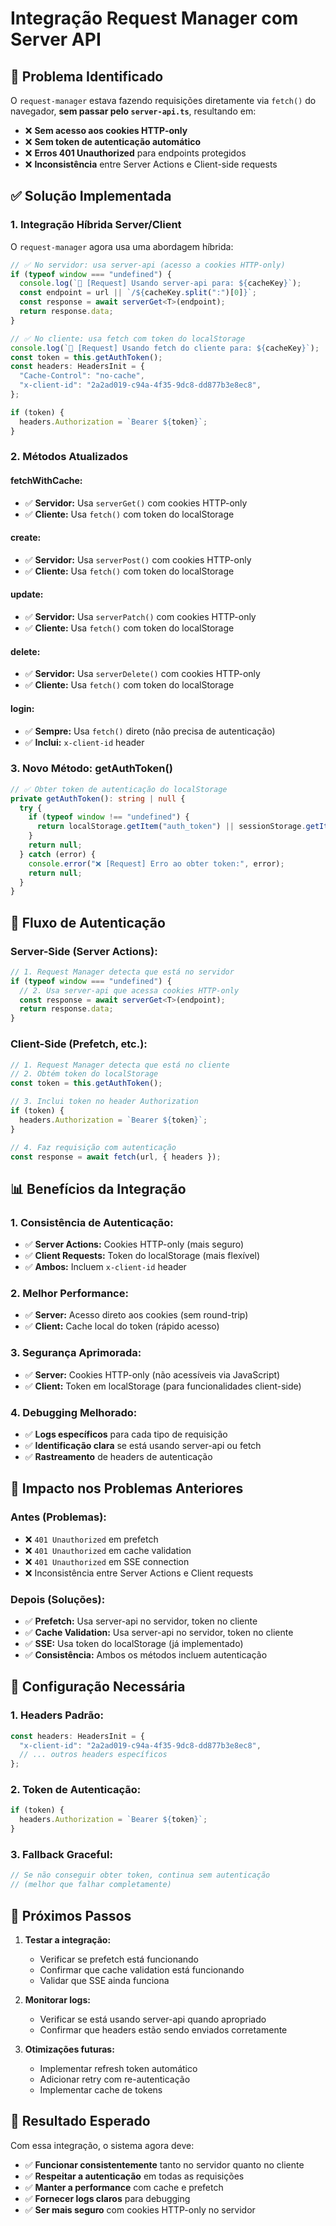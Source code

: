 # Integração Request Manager com Server API

## 🎯 **Problema Identificado**

O `request-manager` estava fazendo requisições diretamente via `fetch()` do navegador, **sem passar pelo `server-api.ts`**, resultando em:

- ❌ **Sem acesso aos cookies HTTP-only**
- ❌ **Sem token de autenticação automático**
- ❌ **Erros 401 Unauthorized** para endpoints protegidos
- ❌ **Inconsistência** entre Server Actions e Client-side requests

## ✅ **Solução Implementada**

### **1. Integração Híbrida Server/Client**

O `request-manager` agora usa uma abordagem híbrida:

```typescript
// ✅ No servidor: usa server-api (acesso a cookies HTTP-only)
if (typeof window === "undefined") {
  console.log(`🔄 [Request] Usando server-api para: ${cacheKey}`);
  const endpoint = url || `/${cacheKey.split(":")[0]}`;
  const response = await serverGet<T>(endpoint);
  return response.data;
}

// ✅ No cliente: usa fetch com token do localStorage
console.log(`🔄 [Request] Usando fetch do cliente para: ${cacheKey}`);
const token = this.getAuthToken();
const headers: HeadersInit = {
  "Cache-Control": "no-cache",
  "x-client-id": "2a2ad019-c94a-4f35-9dc8-dd877b3e8ec8",
};

if (token) {
  headers.Authorization = `Bearer ${token}`;
}
```

### **2. Métodos Atualizados**

#### **fetchWithCache:**

- ✅ **Servidor:** Usa `serverGet()` com cookies HTTP-only
- ✅ **Cliente:** Usa `fetch()` com token do localStorage

#### **create:**

- ✅ **Servidor:** Usa `serverPost()` com cookies HTTP-only
- ✅ **Cliente:** Usa `fetch()` com token do localStorage

#### **update:**

- ✅ **Servidor:** Usa `serverPatch()` com cookies HTTP-only
- ✅ **Cliente:** Usa `fetch()` com token do localStorage

#### **delete:**

- ✅ **Servidor:** Usa `serverDelete()` com cookies HTTP-only
- ✅ **Cliente:** Usa `fetch()` com token do localStorage

#### **login:**

- ✅ **Sempre:** Usa `fetch()` direto (não precisa de autenticação)
- ✅ **Inclui:** `x-client-id` header

### **3. Novo Método: getAuthToken()**

```typescript
// ✅ Obter token de autenticação do localStorage
private getAuthToken(): string | null {
  try {
    if (typeof window !== "undefined") {
      return localStorage.getItem("auth_token") || sessionStorage.getItem("auth_token");
    }
    return null;
  } catch (error) {
    console.error("❌ [Request] Erro ao obter token:", error);
    return null;
  }
}
```

## 🔄 **Fluxo de Autenticação**

### **Server-Side (Server Actions):**

```typescript
// 1. Request Manager detecta que está no servidor
if (typeof window === "undefined") {
  // 2. Usa server-api que acessa cookies HTTP-only
  const response = await serverGet<T>(endpoint);
  return response.data;
}
```

### **Client-Side (Prefetch, etc.):**

```typescript
// 1. Request Manager detecta que está no cliente
// 2. Obtém token do localStorage
const token = this.getAuthToken();

// 3. Inclui token no header Authorization
if (token) {
  headers.Authorization = `Bearer ${token}`;
}

// 4. Faz requisição com autenticação
const response = await fetch(url, { headers });
```

## 📊 **Benefícios da Integração**

### **1. Consistência de Autenticação:**

- ✅ **Server Actions:** Cookies HTTP-only (mais seguro)
- ✅ **Client Requests:** Token do localStorage (mais flexível)
- ✅ **Ambos:** Incluem `x-client-id` header

### **2. Melhor Performance:**

- ✅ **Server:** Acesso direto aos cookies (sem round-trip)
- ✅ **Client:** Cache local do token (rápido acesso)

### **3. Segurança Aprimorada:**

- ✅ **Server:** Cookies HTTP-only (não acessíveis via JavaScript)
- ✅ **Client:** Token em localStorage (para funcionalidades client-side)

### **4. Debugging Melhorado:**

- ✅ **Logs específicos** para cada tipo de requisição
- ✅ **Identificação clara** se está usando server-api ou fetch
- ✅ **Rastreamento** de headers de autenticação

## 🚀 **Impacto nos Problemas Anteriores**

### **Antes (Problemas):**

- ❌ `401 Unauthorized` em prefetch
- ❌ `401 Unauthorized` em cache validation
- ❌ `401 Unauthorized` em SSE connection
- ❌ Inconsistência entre Server Actions e Client requests

### **Depois (Soluções):**

- ✅ **Prefetch:** Usa server-api no servidor, token no cliente
- ✅ **Cache Validation:** Usa server-api no servidor, token no cliente
- ✅ **SSE:** Usa token do localStorage (já implementado)
- ✅ **Consistência:** Ambos os métodos incluem autenticação

## 🔧 **Configuração Necessária**

### **1. Headers Padrão:**

```typescript
const headers: HeadersInit = {
  "x-client-id": "2a2ad019-c94a-4f35-9dc8-dd877b3e8ec8",
  // ... outros headers específicos
};
```

### **2. Token de Autenticação:**

```typescript
if (token) {
  headers.Authorization = `Bearer ${token}`;
}
```

### **3. Fallback Graceful:**

```typescript
// Se não conseguir obter token, continua sem autenticação
// (melhor que falhar completamente)
```

## 📝 **Próximos Passos**

1. **Testar a integração:**

   - Verificar se prefetch está funcionando
   - Confirmar que cache validation está funcionando
   - Validar que SSE ainda funciona

2. **Monitorar logs:**

   - Verificar se está usando server-api quando apropriado
   - Confirmar que headers estão sendo enviados corretamente

3. **Otimizações futuras:**
   - Implementar refresh token automático
   - Adicionar retry com re-autenticação
   - Implementar cache de tokens

## 🎯 **Resultado Esperado**

Com essa integração, o sistema agora deve:

- ✅ **Funcionar consistentemente** tanto no servidor quanto no cliente
- ✅ **Respeitar a autenticação** em todas as requisições
- ✅ **Manter a performance** com cache e prefetch
- ✅ **Fornecer logs claros** para debugging
- ✅ **Ser mais seguro** com cookies HTTP-only no servidor
